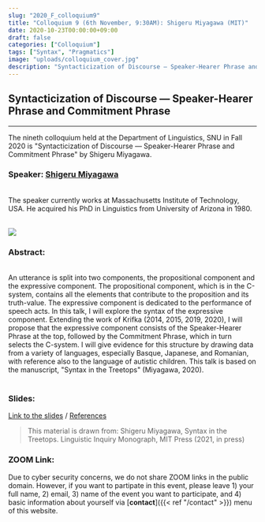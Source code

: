 ```yaml
---
slug: "2020_F_colloquium9"
title: "Colloquium 9 (6th November, 9:30AM): Shigeru Miyagawa (MIT)"
date: 2020-10-23T00:00:00+09:00
draft: false
categories: ["Colloquium"]
tags: ["Syntax", "Pragmatics"]
image: "uploads/colloquium_cover.jpg"
description: "Syntacticization of Discourse — Speaker-Hearer Phrase and Commitment Phrase by Shigeru Miyagawa"
---
```


## Syntacticization of Discourse — Speaker-Hearer Phrase and Commitment Phrase

---

The nineth colloquium held at the Department of Linguistics, SNU in Fall 2020 is "Syntacticization of Discourse — Speaker-Hearer Phrase and Commitment Phrase" by Shigeru Miyagawa.

### Speaker: <a class=intro-link href=http://www.shigerumiyagawa.com/>Shigeru Miyagawa</a>

<br/>
The speaker currently works at Massachusetts Institute of Technology, USA. He acquired his PhD in Linguistics from University of Arizona in 1980.
<br/><br/>

![ ](/profiles/Shigeru_Miyagawa_image.jpg#floatleft)

### Abstract:

<br/>
An utterance is split into two components, the propositional component and the expressive component. The propositional component, which is in the C-system, contains all the elements that contribute to the proposition and its truth-value. The expressive component is dedicated to the performance of speech acts. In this talk, I will explore the syntax of the expressive component. Extending the work of Krifka (2014, 2015, 2019, 2020), I will propose that the expressive component consists of the Speaker-Hearer Phrase at the top, followed by the Commitment Phrase, which in turn selects the C-system. I will give evidence for this structure by drawing data from a variety of languages, especially Basque, Japanese, and Romanian, with reference also to the language of autistic children. This talk is based on the manuscript, "Syntax in the Treetops" (Miyagawa, 2020).
<br/><br/>

### Slides:

[Link to the slides](/materials/colloquium9_material.pptx) / [References](/materials/colloquium9_reference.pdf)

> This material is drawn from: Shigeru Miyagawa, Syntax in the Treetops. Linguistic Inquiry Monograph, MIT Press (2021, in press)

### ZOOM Link:

Due to cyber security concerns, we do not share ZOOM links in the public domain. However, if you want to partipate in this event, please leave 1) your full name, 2) email, 3) name of the event you want to participate, and 4) basic information about yourself via [**contact**]({{< ref "/contact" >}}) menu of this website.
